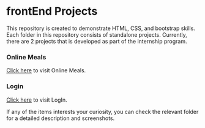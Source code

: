 # frontEnd Projects

This repository is created to demonstrate HTML, CSS, and bootstrap skills. Each folder in this repository consists of standalone projects.
Currently, there are 2 projects that is developed as part of the internship program.

### Online Meals 
[Click here](https://lavanya-sathya.github.io/frontEnd/OnlineMeals/) to visit Online Meals.

### Login 
[Click here](https://lavanya-sathya.github.io/frontEnd/logIn/) to visit LogIn.





If any of the items interests your curiosity, you can check the relevant folder for a detailed description and screenshots.
